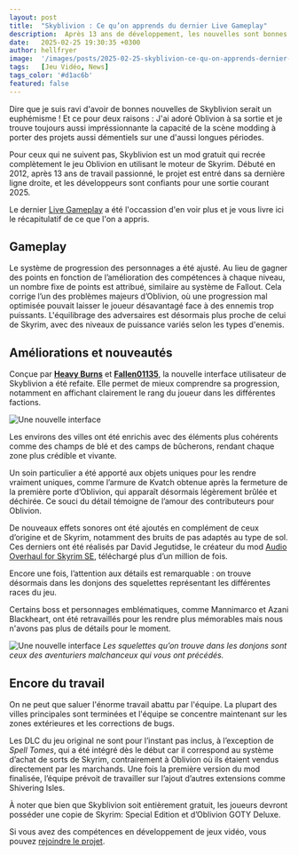 ```yaml
---
layout: post
title:  "Skyblivion : Ce qu’on apprends du dernier Live Gameplay"
description:  Après 13 ans de développement, les nouvelles sont bonnes pour le remake fan-made d'Oblivion
date:   2025-02-25 19:30:35 +0300
author: hellfryer
image:  '/images/posts/2025-02-25-skyblivion-ce-qu-on-apprends-dernier-live-gameplay/cover.webp'
tags:   [Jeu Vidéo, News]
tags_color: '#d1ac6b'
featured: false
---
```


Dire que je suis ravi d'avoir de bonnes nouvelles de Skyblivion serait un euphémisme ! Et ce pour deux raisons : J'ai adoré Oblivion à sa sortie et je trouve toujours aussi impréssionnante la capacité de la scène modding à porter des projets aussi démentiels sur une d'aussi longues périodes.  

Pour ceux qui ne suivent pas, Skyblivion est un mod gratuit qui recrée complètement le jeu Oblivion en utilisant le moteur de Skyrim. Débuté en 2012, après 13 ans de travail passionné, le projet est entré dans sa dernière ligne droite, et les développeurs sont confiants pour une sortie courant 2025.

Le dernier [Live Gameplay](https://www.youtube.com/watch?v=Dvlz8CYCQzc) a été l'occassion d'en voir plus et je vous livre ici le récapitulatif de ce que l'on a appris.

## Gameplay

Le système de progression des personnages a été ajusté. Au lieu de gagner des points en fonction de l’amélioration des compétences à chaque niveau, un nombre fixe de points est attribué, similaire au système de Fallout. Cela corrige l’un des problèmes majeurs d’Oblivion, où une progression mal optimisée pouvait laisser le joueur désavantagé face à des ennemis trop puissants. L'équilibrage des adversaires est désormais plus proche de celui de Skyrim, avec des niveaux de puissance variés selon les types d'enemis.

## Améliorations et nouveautés

Conçue par [**Heavy Burns**](https://next.nexusmods.com/profile/HeavyBurns) et [**Fallen01135**](https://next.nexusmods.com/profile/Fallen01135), la nouvelle interface utilisateur de Skyblivion a été refaite. Elle permet de mieux comprendre sa progression, notamment en affichant clairement le rang du joueur dans les différentes factions.

![Une nouvelle interface]({{site.baseurl}}/images/posts/2025-02-25-skyblivion-ce-qu-on-apprends-dernier-live-gameplay/skyblivion-nouvelle-interface.webp)

Les environs des villes ont été enrichis avec des éléments plus cohérents comme des champs de blé et des camps de bûcherons, rendant chaque zone plus crédible et vivante.

Un soin particulier a été apporté aux objets uniques pour les rendre vraiment uniques, comme l’armure de Kvatch obtenue après la fermeture de la première porte d’Oblivion, qui apparaît désormais légèrement brûlée et déchirée. Ce souci du détail témoigne de l’amour des contributeurs pour Oblivion.

De nouveaux effets sonores ont été ajoutés en complément de ceux d’origine et de Skyrim, notamment des bruits de pas adaptés au type de sol. Ces derniers ont été réalisés par David Jegutidse, le créateur du mod [Audio Overhaul for Skyrim SE](https://www.nexusmods.com/skyrimspecialedition/mods/12466), téléchargé plus d’un million de fois.

Encore une fois, l’attention aux détails est remarquable : on trouve désormais dans les donjons des squelettes représentant les différentes races du jeu.

Certains boss et personnages emblématiques, comme Mannimarco et Azani Blackheart, ont été retravaillés pour les rendre plus mémorables mais nous n'avons pas plus de détails pour le moment.

![Une nouvelle interface]({{site.baseurl}}/images/posts/2025-02-25-skyblivion-ce-qu-on-apprends-dernier-live-gameplay/skyblivion-squelettes.webp)
*Les squelettes qu’on trouve dans les donjons sont ceux des aventuriers malchanceux qui vous ont précédés.*

## Encore du travail

On ne peut que saluer l'énorme travail abattu par l'équipe. La plupart des villes principales sont terminées et l'équipe se concentre maintenant sur les zones extérieures et les corrections de bugs.

Les DLC du jeu original ne sont pour l’instant pas inclus, à l’exception de *Spell Tomes*, qui a été intégré dès le début car il correspond au système d’achat de sorts de Skyrim, contrairement à Oblivion où ils étaient vendus directement par les marchands. Une fois la première version du mod finalisée, l’équipe prévoit de travailler sur l’ajout d’autres extensions comme Shivering Isles.

À noter que bien que Skyblivion soit entièrement gratuit, les joueurs devront posséder une copie de Skyrim: Special Edition et d’Oblivion GOTY Deluxe.

Si vous avez des compétences en développement de jeux vidéo, vous pouvez [rejoindre le projet](https://skyblivion.com/volunteer/).